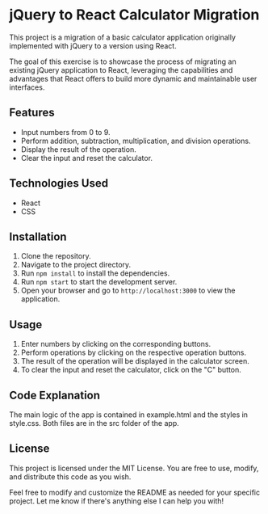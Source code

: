 # jQuery to React Calculator Migration

This project is a migration of a basic calculator application originally implemented with jQuery to a version using React.

The goal of this exercise is to showcase the process of migrating an existing jQuery application to React, leveraging the capabilities and advantages that React offers to build more dynamic and maintainable user interfaces.

## Features

- Input numbers from 0 to 9.
- Perform addition, subtraction, multiplication, and division operations.
- Display the result of the operation.
- Clear the input and reset the calculator.

## Technologies Used

- React
- CSS

## Installation

1. Clone the repository.
2. Navigate to the project directory.
3. Run `npm install` to install the dependencies.
4. Run `npm start` to start the development server.
5. Open your browser and go to `http://localhost:3000` to view the application.

## Usage

1. Enter numbers by clicking on the corresponding buttons.
2. Perform operations by clicking on the respective operation buttons.
3. The result of the operation will be displayed in the calculator screen.
4. To clear the input and reset the calculator, click on the "C" button.

## Code Explanation

The main logic of the app is contained in example.html and the styles in style.css. Both files are in the src folder of the app.

## License

This project is licensed under the MIT License. You are free to use, modify, and distribute this code as you wish.

Feel free to modify and customize the README as needed for your specific project. Let me know if there's anything else I can help you with!
